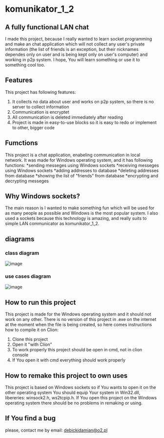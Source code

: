 # komunikator_1_2

## A fully functional LAN chat
I made this project, because I really wanted to learn socket programming and make an chat application
which will not collect any user's private information (the list of friends is an exception, but their nicknames
dependes only on user and is being kept only on user's computer) and working in p2p system.
I hope, You will learn something or use it to something cool too.

## Features
This project has following features:
1. It collects no data about user and works on p2p system, so there is no server to collect information
2. Communication is encryptet
3. All communication is deleted immediately after reading
4. Project is made in easy-to-use blocks so it is easy to redo or implement to other, bigger code

## Fumctions
This project is a chat application, enabeling communication in local network. It was made for Windows operating system, and it has following functions:
*sending messeges using Windows sockets
*receiving messeges using Windows sockets
*adding addresses to database
*deleting addresses from database
*showing the list of "friends" from database
*encrypting and decrypting messeges

## Why Windows sockets?
The main reason is I wanted to make something fun which will be used for as many people as possible and Windows is the most popular system.
I also used a sockets because this technology is amazing, and really suits to simple LAN communicator as komunikator_1_2.

## diagrams
### class diagram
![image](https://github.com/KotlecikzZiemniaczkami/komunikator_1_2/assets/127383477/59ac0107-073d-4cd0-a5f5-5154bca26000)
### use cases diagram
![image](https://github.com/KotlecikzZiemniaczkami/komunikator_1_2/assets/127383477/8d1d334e-50fc-4e26-afeb-d245a94c3742)

## How to run this project
This project is made for the Windows operating system and it should not work on any other.
There is no version of this project in .exe on the internet at the moment when the file is being created, so here comes instructions
how to compile it on Clion:
1. Clone this project
2. Open it "with Clion"
3. To work properly this project should be open in cmd, not in clion console
4. If You open it with cmd everything should work properly

## How to remake this project to own uses
This project is based on Windows sockets so if You wants to open it on the other operating system You should equip Your system in 
Win32.dll, libereries: winsock2.h, ws2tcpip.h.
If You open this project on the Windows operating system there should be no problems in remaking or using.

## If You find a bug
please, contact me by email: debickidamian@o2.pl



